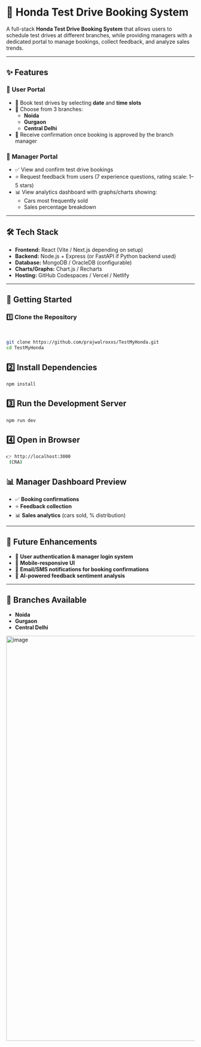 # 🚗 **Honda Test Drive Booking System**

A full-stack **Honda Test Drive Booking System** that allows users to schedule test drives at different branches, while providing managers with a dedicated portal to manage bookings, collect feedback, and analyze sales trends.  

---

## ✨ **Features**

### 🔹 **User Portal**
- 📅 Book test drives by selecting **date** and **time slots**  
- 🏢 Choose from 3 branches:  
  - **Noida**  
  - **Gurgaon**  
  - **Central Delhi**  
- 📩 Receive confirmation once booking is approved by the branch manager  

### 🔹 **Manager Portal**
- ✅ View and confirm test drive bookings  
- ⭐ Request feedback from users (7 experience questions, rating scale: 1–5 stars)  
- 📊 View analytics dashboard with graphs/charts showing:  
  - Cars most frequently sold  
  - Sales percentage breakdown  

---

## 🛠️ **Tech Stack**
- **Frontend:** React (Vite / Next.js depending on setup)  
- **Backend:** Node.js + Express (or FastAPI if Python backend used)  
- **Database:** MongoDB / OracleDB (configurable)  
- **Charts/Graphs:** Chart.js / Recharts  
- **Hosting:** GitHub Codespaces / Vercel / Netlify  

---

## 🚀 **Getting Started**

### 1️⃣ Clone the Repository  
```bash


git clone https://github.com/prajwalroxxs/TestMyHonda.git
cd TestMyHonda
```

## 2️⃣ **Install Dependencies**
```bash
npm install
```

## 3️⃣ **Run the Development Server**
``` bash
npm run dev
```

## 4️⃣ **Open in Browser**
```bash
👉 http://localhost:3000
 (CRA)
```

## 📊 **Manager Dashboard Preview**
- ✅ **Booking confirmations**  
- ⭐ **Feedback collection**  
- 📊 **Sales analytics** (cars sold, % distribution)  

---

## 📌 **Future Enhancements**
- 🔐 **User authentication & manager login system**  
- 📱 **Mobile-responsive UI**  
- 📧 **Email/SMS notifications for booking confirmations**  
- 🤖 **AI-powered feedback sentiment analysis**  

---

## 🏢 **Branches Available**
- **Noida**  
- **Gurgaon**  
- **Central Delhi**  


<img width="1920" height="1080" alt="image" src="https://github.com/user-attachments/assets/7e78112a-4a8d-4e3d-a456-21ff8bec49a0" />

